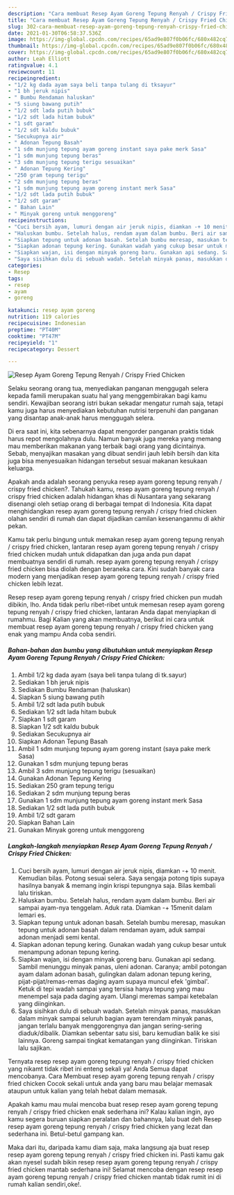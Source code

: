 ```yaml
---
description: "Cara membuat Resep Ayam Goreng Tepung Renyah / Crispy Fried Chicken Sederhana Untuk Jualan"
title: "Cara membuat Resep Ayam Goreng Tepung Renyah / Crispy Fried Chicken Sederhana Untuk Jualan"
slug: 302-cara-membuat-resep-ayam-goreng-tepung-renyah-crispy-fried-chicken-sederhana-untuk-jualan
date: 2021-01-30T06:58:37.536Z
image: https://img-global.cpcdn.com/recipes/65ad9e807f0b06fc/680x482cq70/resep-ayam-goreng-tepung-renyah-crispy-fried-chicken-foto-resep-utama.jpg
thumbnail: https://img-global.cpcdn.com/recipes/65ad9e807f0b06fc/680x482cq70/resep-ayam-goreng-tepung-renyah-crispy-fried-chicken-foto-resep-utama.jpg
cover: https://img-global.cpcdn.com/recipes/65ad9e807f0b06fc/680x482cq70/resep-ayam-goreng-tepung-renyah-crispy-fried-chicken-foto-resep-utama.jpg
author: Leah Elliott
ratingvalue: 4.1
reviewcount: 11
recipeingredient:
- "1/2 kg dada ayam saya beli tanpa tulang di tksayur"
- "1 bh jeruk nipis"
- " Bumbu Rendaman haluskan"
- "5 siung bawang putih"
- "1/2 sdt lada putih bubuk"
- "1/2 sdt lada hitam bubuk"
- "1 sdt garam"
- "1/2 sdt kaldu bubuk"
- "Secukupnya air"
- " Adonan Tepung Basah"
- "1 sdm munjung tepung ayam goreng instant saya pake merk Sasa"
- "1 sdm munjung tepung beras"
- "3 sdm munjung tepung terigu sesuaikan"
- " Adonan Tepung Kering"
- "250 gram tepung terigu"
- "2 sdm munjung tepung beras"
- "1 sdm munjung tepung ayam goreng instant merk Sasa"
- "1/2 sdt lada putih bubuk"
- "1/2 sdt garam"
- " Bahan Lain"
- " Minyak goreng untuk menggoreng"
recipeinstructions:
- "Cuci bersih ayam, lumuri dengan air jeruk nipis, diamkan -+ 10 menit. Kemudian bilas. Potong sesuai selera. Saya sengaja potong tipis supaya hasilnya banyak &amp; memang ingin krispi tepungnya saja. Bilas kembali lalu tiriskan."
- "Haluskan bumbu. Setelah halus, rendam ayam dalam bumbu. Beri air sampai ayam-nya tenggelam. Aduk rata. Diamkan -+ 15menit dalam lemari es."
- "Siapkan tepung untuk adonan basah. Setelah bumbu meresap, masukan tepung untuk adonan basah dalam rendaman ayam, aduk sampai adonan menjadi semi kental."
- "Siapkan adonan tepung kering. Gunakan wadah yang cukup besar untuk menampung adonan tepung kering."
- "Siapkan wajan, isi dengan minyak goreng baru. Gunakan api sedang. Sambil menunggu minyak panas, uleni adonan. Caranya; ambil potongan ayam dalam adonan basah, gulingkan dalam adonan tepung kering, pijat-pijat/remas-remas daging ayam supaya muncul efek &#39;gimbal&#39;. Ketuk di tepi wadah sampai yang tersisa hanya tepung yang mau menempel saja pada daging ayam. Ulangi meremas sampai ketebalan yang diinginkan."
- "Saya sisihkan dulu di sebuah wadah. Setelah minyak panas, masukkan dalam minyak sampai seluruh bagian ayam terendam minyak panas, jangan terlalu banyak menggorengnya dan jangan sering-sering diaduk/dibalik. Diamkan sebentar satu sisi, baru kemudian balik ke sisi lainnya. Goreng sampai tingkat kematangan yang diinginkan. Tiriskan lalu sajikan."
categories:
- Resep
tags:
- resep
- ayam
- goreng

katakunci: resep ayam goreng 
nutrition: 119 calories
recipecuisine: Indonesian
preptime: "PT40M"
cooktime: "PT47M"
recipeyield: "1"
recipecategory: Dessert

---
```



![Resep Ayam Goreng Tepung Renyah / Crispy Fried Chicken](https://img-global.cpcdn.com/recipes/65ad9e807f0b06fc/680x482cq70/resep-ayam-goreng-tepung-renyah-crispy-fried-chicken-foto-resep-utama.jpg)

Selaku seorang orang tua, menyediakan panganan menggugah selera kepada famili merupakan suatu hal yang menggembirakan bagi kamu sendiri. Kewajiban seorang istri bukan sekadar mengatur rumah saja, tetapi kamu juga harus menyediakan kebutuhan nutrisi terpenuhi dan panganan yang disantap anak-anak harus menggugah selera.

Di era  saat ini, kita sebenarnya dapat mengorder panganan praktis tidak harus repot mengolahnya dulu. Namun banyak juga mereka yang memang mau memberikan makanan yang terbaik bagi orang yang dicintainya. Sebab, menyajikan masakan yang dibuat sendiri jauh lebih bersih dan kita juga bisa menyesuaikan hidangan tersebut sesuai makanan kesukaan keluarga. 



Apakah anda adalah seorang penyuka resep ayam goreng tepung renyah / crispy fried chicken?. Tahukah kamu, resep ayam goreng tepung renyah / crispy fried chicken adalah hidangan khas di Nusantara yang sekarang disenangi oleh setiap orang di berbagai tempat di Indonesia. Kita dapat menghidangkan resep ayam goreng tepung renyah / crispy fried chicken olahan sendiri di rumah dan dapat dijadikan camilan kesenanganmu di akhir pekan.

Kamu tak perlu bingung untuk memakan resep ayam goreng tepung renyah / crispy fried chicken, lantaran resep ayam goreng tepung renyah / crispy fried chicken mudah untuk didapatkan dan juga anda pun dapat membuatnya sendiri di rumah. resep ayam goreng tepung renyah / crispy fried chicken bisa diolah dengan beraneka cara. Kini sudah banyak cara modern yang menjadikan resep ayam goreng tepung renyah / crispy fried chicken lebih lezat.

Resep resep ayam goreng tepung renyah / crispy fried chicken pun mudah dibikin, lho. Anda tidak perlu ribet-ribet untuk memesan resep ayam goreng tepung renyah / crispy fried chicken, lantaran Anda dapat menyiapkan di rumahmu. Bagi Kalian yang akan membuatnya, berikut ini cara untuk membuat resep ayam goreng tepung renyah / crispy fried chicken yang enak yang mampu Anda coba sendiri.

<!--inarticleads1-->

##### Bahan-bahan dan bumbu yang dibutuhkan untuk menyiapkan Resep Ayam Goreng Tepung Renyah / Crispy Fried Chicken:

1. Ambil 1/2 kg dada ayam (saya beli tanpa tulang di tk.sayur)
1. Sediakan 1 bh jeruk nipis
1. Sediakan  Bumbu Rendaman (haluskan)
1. Siapkan 5 siung bawang putih
1. Ambil 1/2 sdt lada putih bubuk
1. Sediakan 1/2 sdt lada hitam bubuk
1. Siapkan 1 sdt garam
1. Siapkan 1/2 sdt kaldu bubuk
1. Sediakan Secukupnya air
1. Siapkan  Adonan Tepung Basah
1. Ambil 1 sdm munjung tepung ayam goreng instant (saya pake merk Sasa)
1. Gunakan 1 sdm munjung tepung beras
1. Ambil 3 sdm munjung tepung terigu (sesuaikan)
1. Gunakan  Adonan Tepung Kering
1. Sediakan 250 gram tepung terigu
1. Sediakan 2 sdm munjung tepung beras
1. Gunakan 1 sdm munjung tepung ayam goreng instant merk Sasa
1. Sediakan 1/2 sdt lada putih bubuk
1. Ambil 1/2 sdt garam
1. Siapkan  Bahan Lain
1. Gunakan  Minyak goreng untuk menggoreng




<!--inarticleads2-->

##### Langkah-langkah menyiapkan Resep Ayam Goreng Tepung Renyah / Crispy Fried Chicken:

1. Cuci bersih ayam, lumuri dengan air jeruk nipis, diamkan -+ 10 menit. Kemudian bilas. Potong sesuai selera. Saya sengaja potong tipis supaya hasilnya banyak &amp; memang ingin krispi tepungnya saja. Bilas kembali lalu tiriskan.
1. Haluskan bumbu. Setelah halus, rendam ayam dalam bumbu. Beri air sampai ayam-nya tenggelam. Aduk rata. Diamkan -+ 15menit dalam lemari es.
1. Siapkan tepung untuk adonan basah. Setelah bumbu meresap, masukan tepung untuk adonan basah dalam rendaman ayam, aduk sampai adonan menjadi semi kental.
1. Siapkan adonan tepung kering. Gunakan wadah yang cukup besar untuk menampung adonan tepung kering.
1. Siapkan wajan, isi dengan minyak goreng baru. Gunakan api sedang. Sambil menunggu minyak panas, uleni adonan. Caranya; ambil potongan ayam dalam adonan basah, gulingkan dalam adonan tepung kering, pijat-pijat/remas-remas daging ayam supaya muncul efek &#39;gimbal&#39;. Ketuk di tepi wadah sampai yang tersisa hanya tepung yang mau menempel saja pada daging ayam. Ulangi meremas sampai ketebalan yang diinginkan.
1. Saya sisihkan dulu di sebuah wadah. Setelah minyak panas, masukkan dalam minyak sampai seluruh bagian ayam terendam minyak panas, jangan terlalu banyak menggorengnya dan jangan sering-sering diaduk/dibalik. Diamkan sebentar satu sisi, baru kemudian balik ke sisi lainnya. Goreng sampai tingkat kematangan yang diinginkan. Tiriskan lalu sajikan.




Ternyata resep resep ayam goreng tepung renyah / crispy fried chicken yang nikamt tidak ribet ini enteng sekali ya! Anda Semua dapat mencobanya. Cara Membuat resep ayam goreng tepung renyah / crispy fried chicken Cocok sekali untuk anda yang baru mau belajar memasak ataupun untuk kalian yang telah hebat dalam memasak.

Apakah kamu mau mulai mencoba buat resep resep ayam goreng tepung renyah / crispy fried chicken enak sederhana ini? Kalau kalian ingin, ayo kamu segera buruan siapkan peralatan dan bahannya, lalu buat deh Resep resep ayam goreng tepung renyah / crispy fried chicken yang lezat dan sederhana ini. Betul-betul gampang kan. 

Maka dari itu, daripada kamu diam saja, maka langsung aja buat resep resep ayam goreng tepung renyah / crispy fried chicken ini. Pasti kamu gak akan nyesel sudah bikin resep resep ayam goreng tepung renyah / crispy fried chicken mantab sederhana ini! Selamat mencoba dengan resep resep ayam goreng tepung renyah / crispy fried chicken mantab tidak rumit ini di rumah kalian sendiri,oke!.

